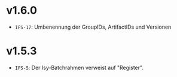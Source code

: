 # v1.6.0
- `IFS-17`: Umbenennung der GroupIDs, ArtifactIDs und Versionen

# v1.5.3
- `IFS-5`: Der Isy-Batchrahmen verweist auf "Register".